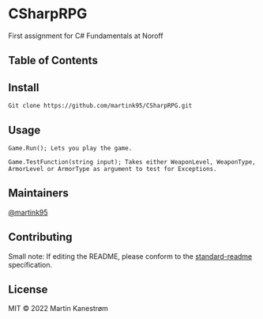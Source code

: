 # CSharpRPG


First assignment for C# Fundamentals at Noroff

## Table of Contents


## Install

```
Git clone https://github.com/martink95/CSharpRPG.git
```

## Usage

```
Game.Run(); Lets you play the game.

Game.TestFunction(string input); Takes either WeaponLevel, WeaponType, ArmorLevel or ArmorType as argument to test for Exceptions.
```

## Maintainers

[@martink95](https://github.com/martink95)

## Contributing



Small note: If editing the README, please conform to the [standard-readme](https://github.com/RichardLitt/standard-readme) specification.

## License

MIT © 2022 Martin Kanestrøm
